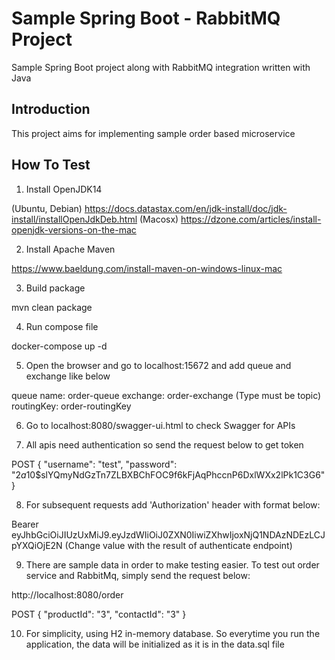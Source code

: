 # Sample Spring Boot - RabbitMQ Project

Sample Spring Boot project along with RabbitMQ integration written with Java

## Introduction

This project aims for implementing sample order based microservice

## How To Test

1. Install OpenJDK14

(Ubuntu, Debian) https://docs.datastax.com/en/jdk-install/doc/jdk-install/installOpenJdkDeb.html
(Macosx) https://dzone.com/articles/install-openjdk-versions-on-the-mac

2. Install Apache Maven

https://www.baeldung.com/install-maven-on-windows-linux-mac

3. Build package

mvn clean package

4. Run compose file

docker-compose up -d

5. Open the browser and go to localhost:15672 and add queue and exchange like below

queue name: order-queue
exchange: order-exchange (Type must be topic)
routingKey: order-routingKey

6. Go to localhost:8080/swagger-ui.html to check Swagger for APIs

7. All apis need authentication so send the request below to get token

POST
{
"username": "test",
"password": "$2a$10$slYQmyNdGzTn7ZLBXBChFOC9f6kFjAqPhccnP6DxlWXx2lPk1C3G6"
}

8. For subsequent requests add 'Authorization' header with format below:

Bearer eyJhbGciOiJIUzUxMiJ9.eyJzdWIiOiJ0ZXN0IiwiZXhwIjoxNjQ1NDAzNDEzLCJpYXQiOjE2N (Change value with the result of authenticate endpoint)

9. There are sample data in order to make testing easier. To test out order service and RabbitMq, simply send the request below:

http://localhost:8080/order

POST
{
"productId": "3",
"contactId": "3"
}

10. For simplicity, using H2 in-memory database. So everytime you run the application, the data will be initialized as it is in the data.sql file